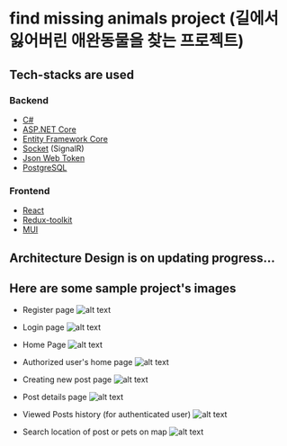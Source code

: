 # find missing animals project (길에서 잃어버린 애완동물을 찾는 프로젝트)

## Tech-stacks are used
### Backend
* [C#](https://#)
* [ASP.NET Core](https://#)
* [Entity Framework Core](https://#)
* [Socket](https://#) (SignalR)
* [Json Web Token](https://#)
* [PostgreSQL](https://#)
### Frontend 
* [React](https://#)
* [Redux-toolkit](https://#)
* [MUI](https://#)

## Architecture Design is on updating progress...

## Here are some sample project's images
* Register page
![alt text](https://user-images.githubusercontent.com/48620639/209404911-f98bc629-0dff-4a46-8d0a-46edd8d45048.png)

* Login page
![alt text](https://user-images.githubusercontent.com/48620639/209404936-73779f2c-1250-46a9-b38e-8bb3359e1d09.png)

* Home Page
![alt text](https://user-images.githubusercontent.com/48620639/209404945-50babebf-746d-46cb-95f9-bca3834a1bd4.png)

* Authorized user's home page
![alt text](https://user-images.githubusercontent.com/48620639/209404974-af32b4e7-b39a-43e9-bda9-743ed05f7824.png)

* Creating new post page
![alt text](https://user-images.githubusercontent.com/48620639/209404980-98e45521-03ea-430f-9355-cc56401a559d.png)

* Post details page
![alt text](https://user-images.githubusercontent.com/48620639/209404987-d1c01365-cdba-4dbb-ab15-475dd43c0b3c.png)

* Viewed Posts history (for authenticated user)
![alt text](https://user-images.githubusercontent.com/48620639/211100990-b9ef66c5-f3cb-499b-9907-9721717b0b3b.png)

* Search location of post or pets on map
![alt text](https://user-images.githubusercontent.com/48620639/211099800-5b2815c3-bc74-4b97-b6eb-9efbff004fa0.png)

